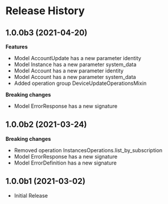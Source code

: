 # Release History

## 1.0.0b3 (2021-04-20)

**Features**

  - Model AccountUpdate has a new parameter identity
  - Model Instance has a new parameter system_data
  - Model Account has a new parameter identity
  - Model Account has a new parameter system_data
  - Added operation group DeviceUpdateOperationsMixin

**Breaking changes**

  - Model ErrorResponse has a new signature

## 1.0.0b2 (2021-03-24)

**Breaking changes**

  - Removed operation InstancesOperations.list_by_subscription
  - Model ErrorResponse has a new signature
  - Model ErrorDefinition has a new signature

## 1.0.0b1 (2021-03-02)

* Initial Release

